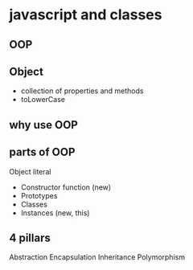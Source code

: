 # javascript and classes

## OOP

## Object
- collection of properties and methods
- toLowerCase

## why use OOP

## parts of OOP
Object literal 

- Constructor function (new)
- Prototypes
- Classes
- Instances (new, this)


## 4 pillars
Abstraction
Encapsulation
Inheritance
Polymorphism